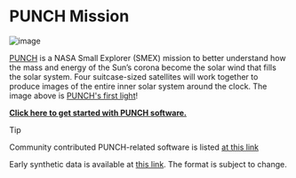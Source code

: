 # PUNCH Mission   

![image](https://github.com/user-attachments/assets/465a89dc-ee42-4c50-9c16-afd79c3d58c1)

[PUNCH](https://punch.space.swri.edu/) is a NASA Small Explorer (SMEX) mission to better understand how the mass and energy of the Sun’s corona become the solar wind that fills the solar system. Four suitcase-sized satellites will work together to produce images of the entire inner solar system around the clock. The image above is [PUNCH's first light](https://punch.space.swri.edu/punch_news.php?story=2025-04-17_punch_news_first-light-composite)!

**[Click here to get started with PUNCH software.](https://github.com/punch-mission/punch-mission)**

> [!TIP]
> Community contributed PUNCH-related software is listed [at this link](https://github.com/punch-mission/punch-mission/blob/main/contributed_tools.md)

Early synthetic data is available at [this link](https://data.boulder.swri.edu/mhughes/punch_synthetic_data/). The format is subject to change. 
